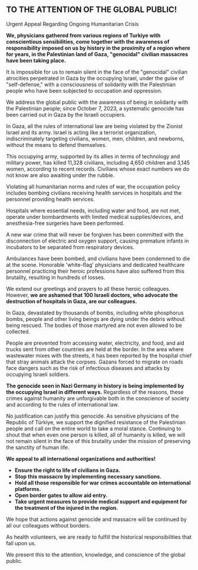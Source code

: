 ## TO THE ATTENTION OF THE GLOBAL PUBLIC!

Urgent Appeal Regarding Ongoing Humanitarian Crisis

**We, physicians gathered from various regions of Turkiye with conscientious sensibilities, come together with the awareness of responsibility imposed on us by history in the proximity of a region where for years, in the Palestinian land of Gaza, "genocidal" civilian massacres have been taking place.**

It is impossible for us to remain silent in the face of the "genocidal" civilian atrocities perpetrated in Gaza by the occupying Israel, under the guise of "self-defense," with a consciousness of solidarity with the Palestinian people who have been subjected to occupation and oppression. 

We address the global public with the awareness of being in solidarity with the Palestinian people; since October 7, 2023, a systematic genocide has been carried out in Gaza by the Israeli occupiers.

In Gaza, all the rules of international law are being violated by the Zionist Israel and its army. Israel is acting like a terrorist organization, indiscriminately targeting civilians, women, men, children, and newborns, without the means to defend themselves. 

This occupying army, supported by its allies in terms of technology and military power, has killed 11,328 civilians, including 4,650 children and 3,145 women, according to recent records. Civilians whose exact numbers we do not know are also awaiting under the rubble. 

Violating all humanitarian norms and rules of war, the occupation policy includes bombing civilians receiving health services in hospitals and the personnel providing health services. 

Hospitals where essential needs, including water and food, are not met, operate under bombardments with limited medical supplies/devices, and anesthesia-free surgeries have been performed. 

A new war crime that will never be forgiven has been committed with the disconnection of electric and oxygen support, causing premature infants in incubators to be separated from respiratory devices. 

Ambulances have been bombed, and civilians have been condemned to die at the scene. Honorable 'white-flag' physicians and dedicated healthcare personnel practicing their heroic professions have also suffered from this brutality, resulting in hundreds of losses. 

We extend our greetings and prayers to all these heroic colleagues. However, **we are ashamed that 100 Israeli doctors, who advocate the destruction of hospitals in Gaza, are our colleagues.**

In Gaza, devastated by thousands of bombs, including white phosphorus bombs, people and other living beings are dying under the debris without being rescued. The bodies of those martyred are not even allowed to be collected. 

People are prevented from accessing water, electricity, and food, and aid trucks sent from other countries are held at the border. In the area where wastewater mixes with the streets, it has been reported by the hospital chief that stray animals attack the corpses. Gazans forced to migrate on roads face dangers such as the risk of infectious diseases and attacks by occupying Israeli soldiers. 

**The genocide seen in Nazi Germany in history is being implemented by the occupying Israel in different ways.**
Regardless of the reasons, these crimes against humanity are unforgivable both in the conscience of society and according to the rules of international law. 

No justification can justify this genocide. As sensitive physicians of the Republic of Türkiye, we support the dignified resistance of the Palestinian people and call on the entire world to take a moral stance. Continuing to shout that when even one person is killed, all of humanity is killed, we will not remain silent in the face of this brutality under the mission of preserving the sanctity of human life.

**We appeal to all international organizations and authorities!**
- **Ensure the right to life of civilians in Gaza.**
- **Stop this massacre by implementing necessary sanctions.**
- **Hold all those responsible for war crimes accountable on international platforms.**
- **Open border gates to allow aid entry.**
- **Take urgent measures to provide medical support and equipment for the treatment of the injured in the region.**


We hope that actions against genocide and massacre will be continued by all our colleagues without borders. 

As health volunteers, we are ready to fulfill the historical responsibilities that fall upon us.

We present this to the attention, knowledge, and conscience of the global public.
